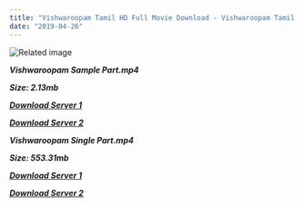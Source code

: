 ```yaml
---
title: "Vishwaroopam Tamil HD Full Movie Download - Vishwaroopam Tamil HD Movie Download"
date: "2019-04-26"
---
```


![Related image](https://assets.voxcinemas.com/posters/P_HO00005798.jpg)

**_Vishwaroopam Sample Part.mp4_**

**_Size: 2.13mb_**

**_[Download Server 1](http://b4.wetransfer.vip/files/{2c088f659142c0283fde3b45bf50b63be20aae7f704a2f0bf67686df6392cb2e}20Actor{2c088f659142c0283fde3b45bf50b63be20aae7f704a2f0bf67686df6392cb2e}20Hits{2c088f659142c0283fde3b45bf50b63be20aae7f704a2f0bf67686df6392cb2e}20Collection/Kamal{2c088f659142c0283fde3b45bf50b63be20aae7f704a2f0bf67686df6392cb2e}20Haasan{2c088f659142c0283fde3b45bf50b63be20aae7f704a2f0bf67686df6392cb2e}20Movies{2c088f659142c0283fde3b45bf50b63be20aae7f704a2f0bf67686df6392cb2e}20Collection/Kamal{2c088f659142c0283fde3b45bf50b63be20aae7f704a2f0bf67686df6392cb2e}20Haasan{2c088f659142c0283fde3b45bf50b63be20aae7f704a2f0bf67686df6392cb2e}20New{2c088f659142c0283fde3b45bf50b63be20aae7f704a2f0bf67686df6392cb2e}20Movies{2c088f659142c0283fde3b45bf50b63be20aae7f704a2f0bf67686df6392cb2e}20Collection/Vishwaroopam{2c088f659142c0283fde3b45bf50b63be20aae7f704a2f0bf67686df6392cb2e}20(2013)/Vishwaroopam{2c088f659142c0283fde3b45bf50b63be20aae7f704a2f0bf67686df6392cb2e}20(2013){2c088f659142c0283fde3b45bf50b63be20aae7f704a2f0bf67686df6392cb2e}20Sample{2c088f659142c0283fde3b45bf50b63be20aae7f704a2f0bf67686df6392cb2e}20(640x360).mp4)_**

**_[Download Server 2](http://b4.wetransfer.vip/files/{2c088f659142c0283fde3b45bf50b63be20aae7f704a2f0bf67686df6392cb2e}20Actor{2c088f659142c0283fde3b45bf50b63be20aae7f704a2f0bf67686df6392cb2e}20Hits{2c088f659142c0283fde3b45bf50b63be20aae7f704a2f0bf67686df6392cb2e}20Collection/Kamal{2c088f659142c0283fde3b45bf50b63be20aae7f704a2f0bf67686df6392cb2e}20Haasan{2c088f659142c0283fde3b45bf50b63be20aae7f704a2f0bf67686df6392cb2e}20Movies{2c088f659142c0283fde3b45bf50b63be20aae7f704a2f0bf67686df6392cb2e}20Collection/Kamal{2c088f659142c0283fde3b45bf50b63be20aae7f704a2f0bf67686df6392cb2e}20Haasan{2c088f659142c0283fde3b45bf50b63be20aae7f704a2f0bf67686df6392cb2e}20New{2c088f659142c0283fde3b45bf50b63be20aae7f704a2f0bf67686df6392cb2e}20Movies{2c088f659142c0283fde3b45bf50b63be20aae7f704a2f0bf67686df6392cb2e}20Collection/Vishwaroopam{2c088f659142c0283fde3b45bf50b63be20aae7f704a2f0bf67686df6392cb2e}20(2013)/Vishwaroopam{2c088f659142c0283fde3b45bf50b63be20aae7f704a2f0bf67686df6392cb2e}20(2013){2c088f659142c0283fde3b45bf50b63be20aae7f704a2f0bf67686df6392cb2e}20Sample{2c088f659142c0283fde3b45bf50b63be20aae7f704a2f0bf67686df6392cb2e}20(640x360).mp4)_**

**_Vishwaroopam Single Part.mp4_**

**_Size: 553.31mb_**

**_[Download Server 1](http://b4.wetransfer.vip/files/{2c088f659142c0283fde3b45bf50b63be20aae7f704a2f0bf67686df6392cb2e}20Actor{2c088f659142c0283fde3b45bf50b63be20aae7f704a2f0bf67686df6392cb2e}20Hits{2c088f659142c0283fde3b45bf50b63be20aae7f704a2f0bf67686df6392cb2e}20Collection/Kamal{2c088f659142c0283fde3b45bf50b63be20aae7f704a2f0bf67686df6392cb2e}20Haasan{2c088f659142c0283fde3b45bf50b63be20aae7f704a2f0bf67686df6392cb2e}20Movies{2c088f659142c0283fde3b45bf50b63be20aae7f704a2f0bf67686df6392cb2e}20Collection/Kamal{2c088f659142c0283fde3b45bf50b63be20aae7f704a2f0bf67686df6392cb2e}20Haasan{2c088f659142c0283fde3b45bf50b63be20aae7f704a2f0bf67686df6392cb2e}20New{2c088f659142c0283fde3b45bf50b63be20aae7f704a2f0bf67686df6392cb2e}20Movies{2c088f659142c0283fde3b45bf50b63be20aae7f704a2f0bf67686df6392cb2e}20Collection/Vishwaroopam{2c088f659142c0283fde3b45bf50b63be20aae7f704a2f0bf67686df6392cb2e}20(2013)/Vishwaroopam{2c088f659142c0283fde3b45bf50b63be20aae7f704a2f0bf67686df6392cb2e}20(2013){2c088f659142c0283fde3b45bf50b63be20aae7f704a2f0bf67686df6392cb2e}20Single{2c088f659142c0283fde3b45bf50b63be20aae7f704a2f0bf67686df6392cb2e}20Part{2c088f659142c0283fde3b45bf50b63be20aae7f704a2f0bf67686df6392cb2e}20(640x360).mp4)_**

**_[Download Server 2](http://b4.wetransfer.vip/files/{2c088f659142c0283fde3b45bf50b63be20aae7f704a2f0bf67686df6392cb2e}20Actor{2c088f659142c0283fde3b45bf50b63be20aae7f704a2f0bf67686df6392cb2e}20Hits{2c088f659142c0283fde3b45bf50b63be20aae7f704a2f0bf67686df6392cb2e}20Collection/Kamal{2c088f659142c0283fde3b45bf50b63be20aae7f704a2f0bf67686df6392cb2e}20Haasan{2c088f659142c0283fde3b45bf50b63be20aae7f704a2f0bf67686df6392cb2e}20Movies{2c088f659142c0283fde3b45bf50b63be20aae7f704a2f0bf67686df6392cb2e}20Collection/Kamal{2c088f659142c0283fde3b45bf50b63be20aae7f704a2f0bf67686df6392cb2e}20Haasan{2c088f659142c0283fde3b45bf50b63be20aae7f704a2f0bf67686df6392cb2e}20New{2c088f659142c0283fde3b45bf50b63be20aae7f704a2f0bf67686df6392cb2e}20Movies{2c088f659142c0283fde3b45bf50b63be20aae7f704a2f0bf67686df6392cb2e}20Collection/Vishwaroopam{2c088f659142c0283fde3b45bf50b63be20aae7f704a2f0bf67686df6392cb2e}20(2013)/Vishwaroopam{2c088f659142c0283fde3b45bf50b63be20aae7f704a2f0bf67686df6392cb2e}20(2013){2c088f659142c0283fde3b45bf50b63be20aae7f704a2f0bf67686df6392cb2e}20Single{2c088f659142c0283fde3b45bf50b63be20aae7f704a2f0bf67686df6392cb2e}20Part{2c088f659142c0283fde3b45bf50b63be20aae7f704a2f0bf67686df6392cb2e}20(640x360).mp4)_**
